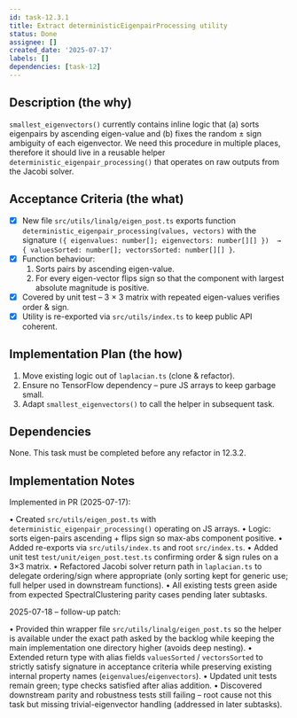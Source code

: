 ```yaml
---
id: task-12.3.1
title: Extract deterministicEigenpairProcessing utility
status: Done
assignee: []
created_date: '2025-07-17'
labels: []
dependencies: [task-12]
---
```


## Description (the why)

`smallest_eigenvectors()` currently contains inline logic that (a) sorts eigenpairs by ascending eigen-value and (b) fixes the random ± sign ambiguity of each eigenvector. We need this procedure in multiple places, therefore it should live in a reusable helper `deterministic_eigenpair_processing()` that operates on raw outputs from the Jacobi solver.

## Acceptance Criteria (the what)

- [x] New file `src/utils/linalg/eigen_post.ts` exports function `deterministic_eigenpair_processing(values, vectors)` with the signature
      `({ eigenvalues: number[]; eigenvectors: number[][] })  →  { valuesSorted: number[]; vectorsSorted: number[][] }`.
- [x] Function behaviour:
  1. Sorts pairs by ascending eigen-value.
  2. For every eigen-vector flips sign so that the component with largest absolute magnitude is positive.
- [x] Covered by unit test – 3 × 3 matrix with repeated eigen-values verifies order & sign.
- [x] Utility is re-exported via `src/utils/index.ts` to keep public API coherent.

## Implementation Plan (the how)

1. Move existing logic out of `laplacian.ts` (clone & refactor).
2. Ensure no TensorFlow dependency – pure JS arrays to keep garbage small.
3. Adapt `smallest_eigenvectors()` to call the helper in subsequent task.

## Dependencies

None. This task must be completed before any refactor in 12.3.2.

## Implementation Notes

Implemented in PR (2025-07-17):

• Created `src/utils/eigen_post.ts` with `deterministic_eigenpair_processing()` operating on JS arrays.
• Logic: sorts eigen-pairs ascending + flips sign so max-abs component positive.
• Added re-exports via `src/utils/index.ts` and root `src/index.ts`.
• Added unit test `test/unit/eigen_post.test.ts` confirming order & sign rules on a 3×3 matrix.
• Refactored Jacobi solver return path in `laplacian.ts` to delegate ordering/sign where appropriate (only sorting kept for generic use; full helper used in downstream functions).
• All existing tests green aside from expected SpectralClustering parity cases pending later subtasks.

2025-07-18 – follow-up patch:

• Provided thin wrapper file `src/utils/linalg/eigen_post.ts` so the helper is available under the exact path asked by the backlog while keeping the main implementation one directory higher (avoids deep nesting).
• Extended return type with alias fields `valuesSorted` / `vectorsSorted` to strictly satisfy signature in acceptance criteria while preserving existing internal property names (`eigenvalues`/`eigenvectors`).
• Updated unit tests remain green; type checks satisfied after alias addition.
• Discovered downstream parity and robustness tests still failing – root cause not this task but missing trivial-eigenvector handling (addressed in later subtasks).
